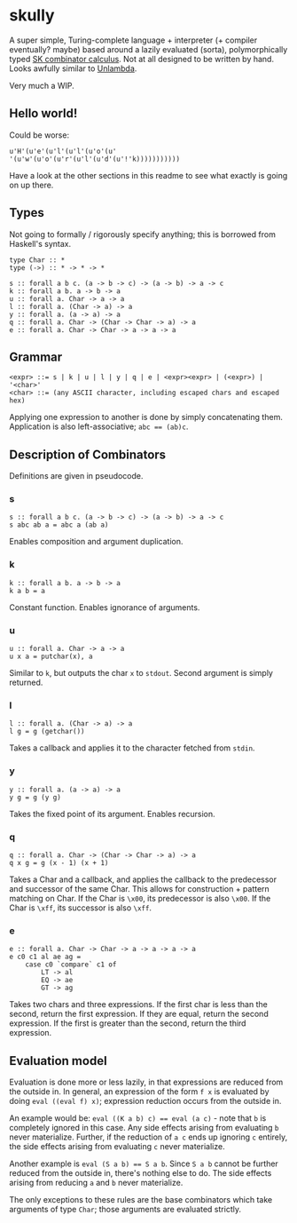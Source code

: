 # skully

A super simple, Turing-complete language + interpreter (+ compiler eventually?  maybe) based around a lazily evaluated (sorta), polymorphically typed [SK combinator calculus](https://en.wikipedia.org/wiki/SKI_combinator_calculus).  Not at all designed to be written by hand.  Looks awfully similar to [Unlambda](https://en.wikipedia.org/wiki/Unlambda).

Very much a WIP.

## Hello world!

Could be worse:

```
u'H'(u'e'(u'l'(u'l'(u'o'(u' '(u'w'(u'o'(u'r'(u'l'(u'd'(u'!'k)))))))))))
```

Have a look at the other sections in this readme to see what exactly is going on up there.

## Types

Not going to formally / rigorously specify anything; this is borrowed from Haskell's syntax.

```
type Char :: *
type (->) :: * -> * -> *

s :: forall a b c. (a -> b -> c) -> (a -> b) -> a -> c
k :: forall a b. a -> b -> a
u :: forall a. Char -> a -> a
l :: forall a. (Char -> a) -> a
y :: forall a. (a -> a) -> a
q :: forall a. Char -> (Char -> Char -> a) -> a
e :: forall a. Char -> Char -> a -> a -> a
```

## Grammar

```
<expr> ::= s | k | u | l | y | q | e | <expr><expr> | (<expr>) | '<char>'
<char> ::= (any ASCII character, including escaped chars and escaped hex)
```

Applying one expression to another is done by simply concatenating them.  Application is also left-associative; `abc == (ab)c`.

## Description of Combinators

Definitions are given in pseudocode.

### s

```
s :: forall a b c. (a -> b -> c) -> (a -> b) -> a -> c
s abc ab a = abc a (ab a)
```

Enables composition and argument duplication.

### k

```
k :: forall a b. a -> b -> a
k a b = a
```

Constant function.  Enables ignorance of arguments.

### u

```
u :: forall a. Char -> a -> a
u x a = putchar(x), a
```

Similar to `k`, but outputs the char `x` to `stdout`.  Second argument is simply returned.

### l

```
l :: forall a. (Char -> a) -> a
l g = g (getchar())
```

Takes a callback and applies it to the character fetched from `stdin`.

### y

```
y :: forall a. (a -> a) -> a
y g = g (y g)
```

Takes the fixed point of its argument.  Enables recursion.

### q

```
q :: forall a. Char -> (Char -> Char -> a) -> a
q x g = g (x - 1) (x + 1)
```

Takes a Char and a callback, and applies the callback to the predecessor and successor of the same Char.  This allows for construction + pattern matching on Char.  If the Char is `\x00`, its predecessor is also `\x00`.  If the Char is `\xff`, its successor is also `\xff`.

### e

```
e :: forall a. Char -> Char -> a -> a -> a -> a
e c0 c1 al ae ag =
    case c0 `compare` c1 of
        LT -> al
        EQ -> ae
        GT -> ag
```

Takes two chars and three expressions.  If the first char is less than the second, return the first expression.  If they are equal, return the second expression.  If the first is greater than the second, return the third expression.

## Evaluation model

Evaluation is done more or less lazily, in that expressions are reduced from the outside in.  In general, an expression of the form `f x` is evaluated by doing `eval ((eval f) x)`; expression reduction occurs from the outside in.

An example would be: `eval ((K a b) c) == eval (a c)` - note that `b` is completely ignored in this case.  Any side effects arising from evaluating `b` never materialize.  Further, if the reduction of `a c` ends up ignoring `c` entirely, the side effects arising from evaluating `c` never materialize.

Another example is `eval (S a b) == S a b`.  Since `S a b` cannot be further reduced from the outside in, there's nothing else to do.  The side effects arising from reducing `a` and `b` never materialize.

The only exceptions to these rules are the base combinators which take arguments of type `Char`; those arguments are evaluated strictly.